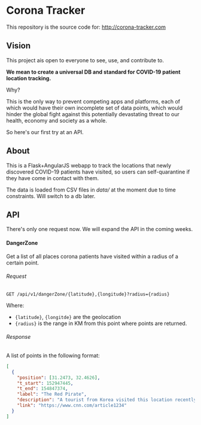 # Corona Tracker
This repository is the source code for: http://corona-tracker.com

## Vision
This project ais open to everyone to see, use, and contribute to.

**We mean to create a universal DB and standard for COVID-19 patient location tracking.**

Why?

This is the only way to prevent competing apps and platforms, each of which would have their own incomplete set of data points, which would hinder the global fight against this potentially devastating threat to our health, economy and society as a whole.

So here's our first try at an API.

## About
This is a Flask+AngularJS webapp to track the locations that newly discovered COVID-19 patients have visited, so users can self-quarantine if they have come in contact with them.

The data is loaded from CSV files in *data/* at the moment due to time constraints. Will switch to a db later.

## API
There's only one request now. We will expand the API in the coming weeks.

#### DangerZone
Get a list of all places corona patients have visited within a radius of a certain point.


###### Request

`GET /api/v1/dangerZone/{latitude},{longitude}?radius={radius}`

Where:
 * `{latitude}`, `{longitde}` are the geolocation
 * `{radius}` is the range in KM from this point where points are returned.
 
###### Response
A list of points in the following format:

```json
[
  {
    "position": [31.2473, 32.4626],
    "t_start": 152947445,
    "t_end": 154847374,
    "label": "The Red Pirate",
    "description": "A tourist from Korea visited this location recently",
    "link": "https://www.cnn.com/article1234"
  }
]
```
